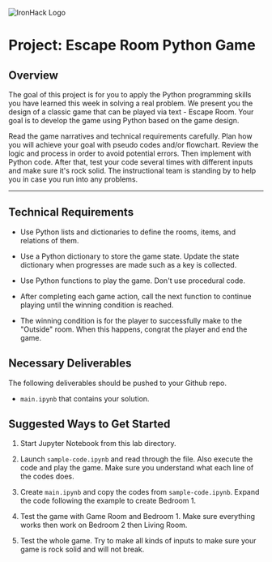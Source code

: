 ![IronHack Logo](https://s3-eu-west-1.amazonaws.com/ih-materials/uploads/upload_d5c5793015fec3be28a63c4fa3dd4d55.png)

# Project: Escape Room Python Game

## Overview

The goal of this project is for you to apply the Python programming skills you have learned this week in solving a real problem. We present you the design of a classic game that can be played via text - Escape Room. Your goal is to develop the game using Python based on the game design.

Read the game narratives and technical requirements carefully. Plan how you will achieve your goal with pseudo codes and/or flowchart. Review the logic and process in order to avoid potential errors. Then implement with Python code. After that, test your code several times with different inputs and make sure it's rock solid. The instructional team is standing by to help you in case you run into any problems.

---

## Technical Requirements

* Use Python lists and dictionaries to define the rooms, items, and relations of them.

* Use a Python dictionary to store the game state. Update the state dictionary when progresses are made such as a key is collected.

* Use Python functions to play the game. Don't use procedural code.

* After completing each game action, call the next function to continue playing until the winning condition is reached.

* The winning condition is for the player to successfully make to the "Outside" room. When this happens, congrat the player and end the game.

## Necessary Deliverables

The following deliverables should be pushed to your Github repo.

* `main.ipynb` that contains your solution.

## Suggested Ways to Get Started

1. Start Jupyter Notebook from this lab directory.

1. Launch `sample-code.ipynb` and read through the file. Also execute the code and play the game. Make sure you understand what each line of the codes does.

1. Create `main.ipynb` and copy the codes from `sample-code.ipynb`. Expand the code following the example to create Bedroom 1.

1. Test the game with Game Room and Bedroom 1. Make sure everything works then work on Bedroom 2 then Living Room.

1. Test the whole game. Try to make all kinds of inputs to make sure your game is rock solid and will not break.